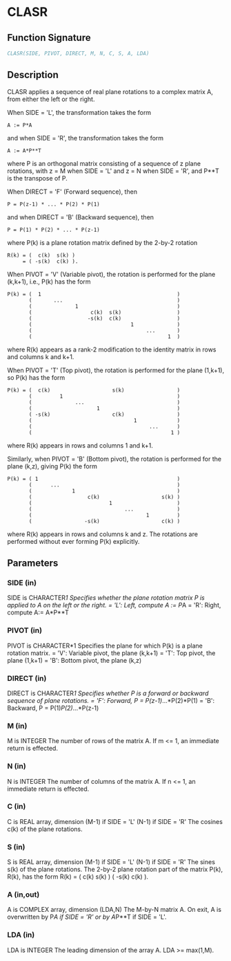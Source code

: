 # CLASR

## Function Signature

```fortran
CLASR(SIDE, PIVOT, DIRECT, M, N, C, S, A, LDA)
```

## Description


 CLASR applies a sequence of real plane rotations to a complex matrix
 A, from either the left or the right.

 When SIDE = 'L', the transformation takes the form

    A := P*A

 and when SIDE = 'R', the transformation takes the form

    A := A*P**T

 where P is an orthogonal matrix consisting of a sequence of z plane
 rotations, with z = M when SIDE = 'L' and z = N when SIDE = 'R',
 and P**T is the transpose of P.

 When DIRECT = 'F' (Forward sequence), then

    P = P(z-1) * ... * P(2) * P(1)

 and when DIRECT = 'B' (Backward sequence), then

    P = P(1) * P(2) * ... * P(z-1)

 where P(k) is a plane rotation matrix defined by the 2-by-2 rotation

    R(k) = (  c(k)  s(k) )
         = ( -s(k)  c(k) ).

 When PIVOT = 'V' (Variable pivot), the rotation is performed
 for the plane (k,k+1), i.e., P(k) has the form

    P(k) = (  1                                            )
           (       ...                                     )
           (              1                                )
           (                   c(k)  s(k)                  )
           (                  -s(k)  c(k)                  )
           (                                1              )
           (                                     ...       )
           (                                            1  )

 where R(k) appears as a rank-2 modification to the identity matrix in
 rows and columns k and k+1.

 When PIVOT = 'T' (Top pivot), the rotation is performed for the
 plane (1,k+1), so P(k) has the form

    P(k) = (  c(k)                    s(k)                 )
           (         1                                     )
           (              ...                              )
           (                     1                         )
           ( -s(k)                    c(k)                 )
           (                                 1             )
           (                                      ...      )
           (                                             1 )

 where R(k) appears in rows and columns 1 and k+1.

 Similarly, when PIVOT = 'B' (Bottom pivot), the rotation is
 performed for the plane (k,z), giving P(k) the form

    P(k) = ( 1                                             )
           (      ...                                      )
           (             1                                 )
           (                  c(k)                    s(k) )
           (                         1                     )
           (                              ...              )
           (                                     1         )
           (                 -s(k)                    c(k) )

 where R(k) appears in rows and columns k and z.  The rotations are
 performed without ever forming P(k) explicitly.

## Parameters

### SIDE (in)

SIDE is CHARACTER*1 Specifies whether the plane rotation matrix P is applied to A on the left or the right. = 'L': Left, compute A := P*A = 'R': Right, compute A:= A*P**T

### PIVOT (in)

PIVOT is CHARACTER*1 Specifies the plane for which P(k) is a plane rotation matrix. = 'V': Variable pivot, the plane (k,k+1) = 'T': Top pivot, the plane (1,k+1) = 'B': Bottom pivot, the plane (k,z)

### DIRECT (in)

DIRECT is CHARACTER*1 Specifies whether P is a forward or backward sequence of plane rotations. = 'F': Forward, P = P(z-1)*...*P(2)*P(1) = 'B': Backward, P = P(1)*P(2)*...*P(z-1)

### M (in)

M is INTEGER The number of rows of the matrix A. If m <= 1, an immediate return is effected.

### N (in)

N is INTEGER The number of columns of the matrix A. If n <= 1, an immediate return is effected.

### C (in)

C is REAL array, dimension (M-1) if SIDE = 'L' (N-1) if SIDE = 'R' The cosines c(k) of the plane rotations.

### S (in)

S is REAL array, dimension (M-1) if SIDE = 'L' (N-1) if SIDE = 'R' The sines s(k) of the plane rotations. The 2-by-2 plane rotation part of the matrix P(k), R(k), has the form R(k) = ( c(k) s(k) ) ( -s(k) c(k) ).

### A (in,out)

A is COMPLEX array, dimension (LDA,N) The M-by-N matrix A. On exit, A is overwritten by P*A if SIDE = 'R' or by A*P**T if SIDE = 'L'.

### LDA (in)

LDA is INTEGER The leading dimension of the array A. LDA >= max(1,M).

